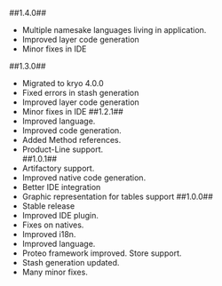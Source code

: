 ##1.4.0##
-	Multiple namesake languages living in application.
-	Improved layer code generation
-	Minor fixes in IDE

##1.3.0##
-	Migrated to kryo 4.0.0
-	Fixed errors in stash generation
-	Improved layer code generation
-	Minor fixes in IDE
##1.2.1##
-	Improved language.
-	Improved code generation.
-	Added Method references.
-	Product-Line support.  
##1.0.1##
-	Artifactory support.
-	Improved native code generation.
-	Better IDE integration
-	Graphic representation for tables support
##1.0.0##
-   Stable release
-	Improved IDE plugin.
-	Fixes on natives.
-	Improved i18n.
-	Improved language.
-	Proteo framework improved. Store support.
-	Stash generation updated.
-	Many minor fixes.